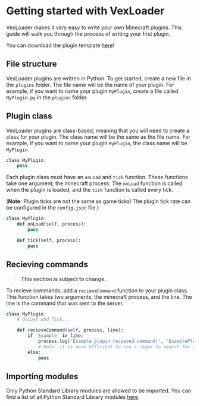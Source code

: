 # Getting started with VexLoader

VexLoader makes it very easy to write your own Minecraft plugins. This guide will walk you through the process of writing your first plugin.

You can download the plugin template [here][template]!

## File structure

VexLoader plugins are written in Python. To get started, create a new file in the `plugins` folder. The file name will be the name of your plugin. For example, if you want to name your plugin `MyPlugin`, create a file called `MyPlugin.py` in the `plugins` folder.

## Plugin class

VexLoader plugins are class-based, meaning that you will need to create a class for your plugin. The class name will be the same as the file name. For example, if you want to name your plugin `MyPlugin`, the class name will be `MyPlugin`.

```python
class MyPlugin:
    pass
```

Each plugin class must have an `onLoad` and `tick` function. These functions take one argument; the minecraft process. The `onLoad` function is called when the plugin is loaded, and the `tick` function is called every tick. 

(**Note:** Plugin ticks are not the same as game ticks! The plugin tick rate can be configured in the `config.json` file.)


```python
class MyPlugin:
    def onLoad(self, process):
        pass

    def tick(self, process):
        pass
```

## Recieving commands

> **This section is subject to change.**

To recieve commands, add a `recieveCommand` function to your plugin class. This function takes two arguments; the minecraft process, and the line. The line is the command that was sent to the server.

```python
class MyPlugin:
    # OnLoad and Tick...

    def recieveCommand(self, process, line):
        if 'Example' in line:
            process.log('Example plugin recieved command!', 'ExamplePlugin')
            # Note: it is more efficient to use a regex to search for a string
        else:
            pass
```

## Importing modules

Only Python Standard Library modules are allowed to be imported. You can find a list of all Python Standard Library modules [here][python_modules].

[template]: plugins/Template.py
[python_modules]: https://docs.python.org/3/library/